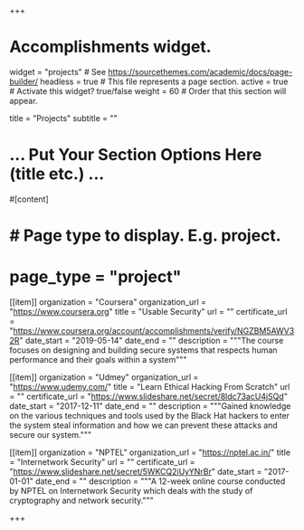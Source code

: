 +++
# Accomplishments widget.
widget = "projects"  # See https://sourcethemes.com/academic/docs/page-builder/
headless = true  # This file represents a page section.
active = true  # Activate this widget? true/false
weight = 60  # Order that this section will appear.

title = "Projects"
subtitle = ""

# ... Put Your Section Options Here (title etc.) ...

#[content]
#  # Page type to display. E.g. project.
#  page_type = "project"

[[item]]
  organization = "Coursera"
  organization_url = "https://www.coursera.org"
  title = "Usable Security"
  url = ""
  certificate_url = "https://www.coursera.org/account/accomplishments/verify/NGZBM5AWV32R"
  date_start = "2019-05-14"
  date_end = ""
  description = """The course focuses on designing and building secure systems that respects human performance and their goals within a system"""

[[item]]
  organization = "Udmey"
  organization_url = "https://www.udemy.com/"
  title = "Learn Ethical Hacking From Scratch"
  url = ""
  certificate_url = "https://www.slideshare.net/secret/8ldc73acU4jSQd"
  date_start = "2017-12-11"
  date_end = ""
  description = """Gained knowledge on the various techniques and tools used by the Black Hat hackers to enter the system steal information and how we can prevent these attacks and secure our system."""

[[item]]
  organization = "NPTEL"
  organization_url = "https://nptel.ac.in/"
  title = "Internetwork Security"
  url = ""
  certificate_url = "https://www.slideshare.net/secret/5WKCQ2iUyYNrBr"
  date_start = "2017-01-01"
  date_end = ""
  description = """A 12-week online course conducted by NPTEL on Internetwork Security which deals with the study of cryptography and network security."""  

+++
